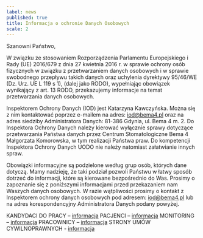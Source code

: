 ```yaml
---
label: news
published: true
title: Informacja o ochronie Danych Osobowych
scale: 2
---
```


Szanowni Państwo,

W związku ze stosowaniem Rozporządzenia Parlamentu Europejskiego i Rady (UE) 2016/679 z dnia 27 kwietnia 2016 r. w sprawie ochrony osób fizycznych w związku z przetwarzaniem danych osobowych i w sprawie swobodnego przepływu takich danych oraz uchylenia dyrektywy 95/46/WE (Dz. Urz. UE L 119 s 1), (dalej jako RODO), wypełniając obowiązek wynikający z art. 13 RODO, przekazujemy informacje na temat przetwarzania danych osobowych.

Inspektorem Ochrony Danych (IOD) jest Katarzyna Kawczyńska. Można się z nim kontaktować poprzez e-mailem na adres: iod@bema4.pl oraz na adres siedziby Administratora Danych: 81-386 Gdynia, ul. Bema 4 m. 2. Do Inspektora Ochrony Danych należy kierować wyłącznie sprawy dotyczące przetwarzania Państwa danych przez Centrum Stomatologiczne Bema 4 Małgorzata Komorowska, w tym realizacji Państwa praw. Do kompetencji Inspektora Ochrony Danych UODO nie należy natomiast załatwianie innych spraw.

Obowiązki informacyjne są podzielone według grup osób, których dane dotyczą. Mamy nadzieję, że taki podział pozwoli Państwu w łatwy sposób dotrzeć do informacji, które są kierowane bezpośrednio do Was. Prosimy o zapoznanie się z poniższymi informacjami przed przekazaniem nam Waszych danych osobowych. W razie wątpliwości prosimy o kontakt z Inspektorem ochrony danych osobowych pod adresem: iod@bema4.pl lub na adres korespondencyjny Administratora Danych podany powyżej.

KANDYDACI DO PRACY – [informacja](klauzule_informacyjne/kandydaci_do_pracy.txt)
PACJENCI – [informacja](klauzule_informacyjne/pacjenci.txt)
MONITORING – [informacja](klauzule_informacyjne/monitoring.txt)
PRACOWNICY – [informacja](klauzule_informacyjne/pracownicy.txt)
STRONY UMÓW CYWILNOPRAWNYCH - [informacja](klauzule_informacyjne/strony_umow_cywilnoprawnych.txt)
